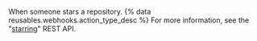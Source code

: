 When someone stars a repository. {% data reusables.webhooks.action_type_desc %} For more information, see the "[starring](/rest/reference/activity#starring)" REST API.
